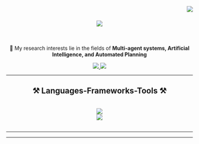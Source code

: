 <img align="right" src="https://visitor-badge.laobi.icu/badge?page_id=IngTikna" />

<h1 align="center">
    <img src="https://readme-typing-svg.herokuapp.com/?font=Righteous&size=35&center=true&vCenter=true&width=500&height=70&duration=4000&lines=Welcome+to+my+profile!+👋;+I'm+Ahmet+Tikna!;" />
</h1>


<br/>

<div align="center">
 
 🔭 My research interests lie in the fields of **Multi-agent systems, Artificial Intelligence, and Automated Planning**

 
 </div>
 
<div align="center"> 
  <a href="mailto:ahmet.tikna94@gmail.com">
    <img src="https://img.shields.io/badge/Gmail-333333?style=for-the-badge&logo=gmail&logoColor=red" />
  </a>
  <a href="https://linkedin.com/in/ing-ahmet-tikna/" target="_blank">
    <img src="https://img.shields.io/badge/LinkedIn-0077B5?style=for-the-badge&logo=linkedin&logoColor=white" target="_blank" />
  </a>
</div>

 <hr/>
 
<h2 align="center">⚒️ Languages-Frameworks-Tools ⚒️</h2>
<br/>
<div align="center">
    <img src="https://skillicons.dev/icons?i=cpp,python,cs,javascript" /><br>
    <img src="https://skillicons.dev/icons?i=matlab,ros,tensorflow,unity,react,bootstrap,flask,html,css,vscode,git" />
</div>

<br/>
<hr/>



<hr/>



<br/>

